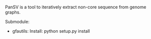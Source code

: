 PanSV is a tool to iteratively extract non-core sequence from genome graphs.

Submodule:
- gfautils:
Install: python setup.py install

